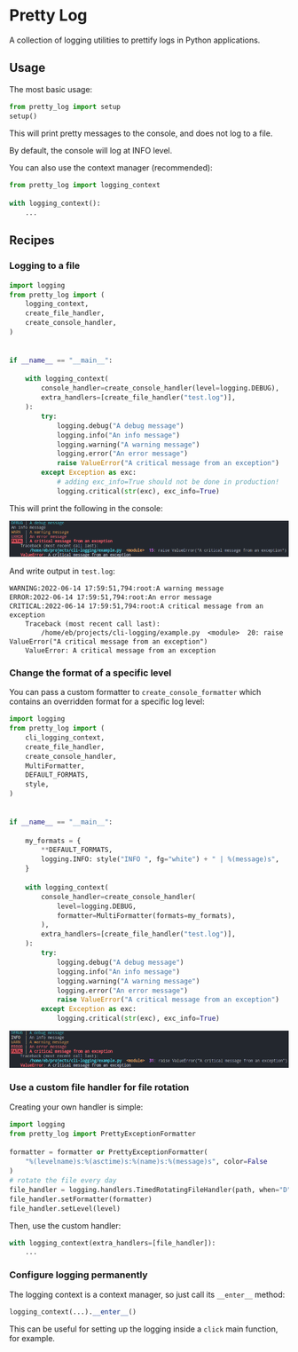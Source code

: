 # Pretty Log

A collection of logging utilities to prettify logs in Python applications.

## Usage

The most basic usage:

```py
from pretty_log import setup
setup()
```

This will print pretty messages to the console, and does not log to a file.

By default, the console will log at INFO level.

You can also use the context manager (recommended):

```py
from pretty_log import logging_context

with logging_context():
    ...
```

## Recipes

### Logging to a file

```py
import logging
from pretty_log import (
    logging_context,
    create_file_handler,
    create_console_handler,
)


if __name__ == "__main__":

    with logging_context(
        console_handler=create_console_handler(level=logging.DEBUG),
        extra_handlers=[create_file_handler("test.log")],
    ):
        try:
            logging.debug("A debug message")
            logging.info("An info message")
            logging.warning("A warning message")
            logging.error("An error message")
            raise ValueError("A critical message from an exception")
        except Exception as exc:
            # adding exc_info=True should not be done in production!
            logging.critical(str(exc), exc_info=True)
```

This will print the following in the console:

![example](images/example.png)

And write output in `test.log`:

```log
WARNING:2022-06-14 17:59:51,794:root:A warning message
ERROR:2022-06-14 17:59:51,794:root:An error message
CRITICAL:2022-06-14 17:59:51,794:root:A critical message from an exception
    Traceback (most recent call last):
        /home/eb/projects/cli-logging/example.py  <module>  20: raise ValueError("A critical message from an exception")
    ValueError: A critical message from an exception
```

### Change the format of a specific level

You can pass a custom formatter to `create_console_formatter` which contains an overridden format for a specific log level:

```py
import logging
from pretty_log import (
    cli_logging_context,
    create_file_handler,
    create_console_handler,
    MultiFormatter,
    DEFAULT_FORMATS,
    style,
)


if __name__ == "__main__":

    my_formats = {
        **DEFAULT_FORMATS,
        logging.INFO: style("INFO ", fg="white") + " | %(message)s",
    }

    with logging_context(
        console_handler=create_console_handler(
            level=logging.DEBUG,
            formatter=MultiFormatter(formats=my_formats),
        ),
        extra_handlers=[create_file_handler("test.log")],
    ):
        try:
            logging.debug("A debug message")
            logging.info("An info message")
            logging.warning("A warning message")
            logging.error("An error message")
            raise ValueError("A critical message from an exception")
        except Exception as exc:
            logging.critical(str(exc), exc_info=True)

```

![example with format](./images/example-fmt.png)

### Use a custom file handler for file rotation

Creating your own handler is simple:

```py
import logging
from pretty_log import PrettyExceptionFormatter

formatter = formatter or PrettyExceptionFormatter(
    "%(levelname)s:%(asctime)s:%(name)s:%(message)s", color=False
)
# rotate the file every day
file_handler = logging.handlers.TimedRotatingFileHandler(path, when="D")
file_handler.setFormatter(formatter)
file_handler.setLevel(level)
```

Then, use the custom handler:

```py
with logging_context(extra_handlers=[file_handler]):
    ...
```

### Configure logging permanently

The logging context is a context manager, so just call its `__enter__` method:

```py
logging_context(...).__enter__()
```

This can be useful for setting up the logging inside a `click` main function, for example.
